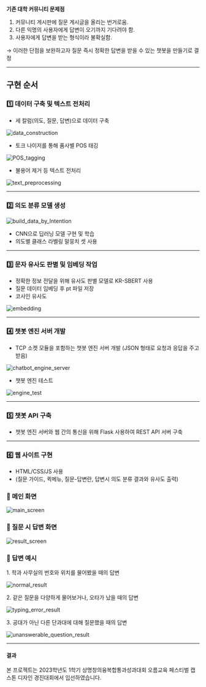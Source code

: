 **기존 대학 커뮤니티 문제점**

1. 커뮤니티 게시판에 질문 게시글을 올리는 번거로움.
2. 다른 익명의 사용자에게 답변이 오기까지 기다려야 함.
3. 사용자에게 답변을 받는 형식이라 불확실함.

→ 이러한 단점을 보완하고자 질문 즉시 정확한 답변을 받을 수 있는 챗봇을 만들기로 결정

---
## 구현 순서
### 1️⃣ 데이터 구축 및 텍스트 전처리
    
- 세 칼럼(의도, 질문, 답변)으로 데이터 구축
      
![data_construction](https://github.com/user-attachments/assets/55d29491-671f-4c16-822d-3dc900dec6f5)
    
- 토크 나이저를 통해 품사별 POS 태깅
    
![POS_tagging](https://github.com/user-attachments/assets/5634c981-36f2-4348-8987-3d7782bc16db)
    
- 불용어 제거 등 텍스트 전처리
    
![text_preprocessing](https://github.com/user-attachments/assets/e51aa3de-f110-4009-a7bd-cc75c42e5922)

---

### 2️⃣ 의도 분류 모델 생성
    
![build_data_by_Intention](https://github.com/user-attachments/assets/2e969193-1338-4e94-b79c-04fa3341fa69)
    
- CNN으로 딥러닝 모델 구현 및 학습
- 의도별 클래스 라벨링 말뭉치 셋 사용

---

### 3️⃣ 문자 유사도 판별 및 임베딩 작업
- 정확한 정보 전달을 위해 유사도 판별 모델로 KR-SBERT 사용
- 질문 데이터 임베딩 후 pt 파일 저장
- 코사인 유사도
    
![embedding](https://github.com/user-attachments/assets/ffb1af74-ab9c-4488-b3a6-2616148eb69e)

---

### 4️⃣ 챗봇 엔진 서버 개발
- TCP 소켓 모듈을 포함하는 챗봇 엔진 서버 개발 (JSON 형태로 요청과 응답을 주고받음)
    
![chatbot_engine_server](https://github.com/user-attachments/assets/1dfd6300-36f5-489c-9095-04849252c087)
    
- 챗봇 엔진 테스트
    
![engine_test](https://github.com/user-attachments/assets/80ca356e-c1fe-4316-9770-1bc59e6324a1)

---

### 5️⃣ 챗봇 API 구축
- 챗봇 엔진 서버와 웹 간의 통신을 위해 Flask 사용하여 REST API 서버 구축

---

### 6️⃣ 웹 사이트 구현
- HTML/CSS/JS 사용
- (질문 가이드, 퀵메뉴, 질문-답변란, 답변시 의도 분류 결과와 유사도 출력)

### 💬 메인 화면

![main_screen](https://github.com/user-attachments/assets/4a429b34-b0db-4c5c-bcf5-da93653cd3fe)

### 💬 질문 시 답변 화면

![result_screen](https://github.com/user-attachments/assets/1c29b086-fa2b-470c-b900-1984c6356f3f)

### 💬 답변 예시

<aside>
1️. 학과 사무실의 번호와 위치를 물어봤을 때의 답변

![normal_result](https://github.com/user-attachments/assets/731e24a5-62e9-4ef4-91e6-e95720fc3ab3)

</aside>

<aside>
2️. 같은 질문을 다양하게 물어보거나, 오타가 났을 때의 답변

![typing_error_result](https://github.com/user-attachments/assets/bd4459ff-d7f1-4876-b19e-c2f5a69826de)

</aside>

<aside>
3️. 공대가 아닌 다른 단과대에 대해 질문했을 때의 답변

![unanswerable_question_result](https://github.com/user-attachments/assets/a6243428-9834-4207-931e-318d9093f04d)

</aside>

---

#### 결과
본 프로젝트는 2023학년도 1학기 상명창의융복합통과성과대회 오름교육 페스티벌 캡스톤 디자인 경진대회에서 입선하였습니다.
